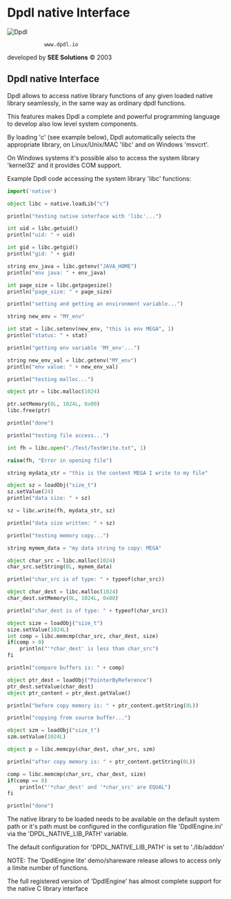 # Dpdl native Interface

![Dpdl](https://www.dpdl.io/images/dpdl-io.png)

				www.dpdl.io
				

developed by
**SEE Solutions**
&copy; 2003
		

## Dpdl native Interface


Dpdl allows to access native library functions of any given loaded native library seamlessly, in the same way as ordinary dpdl functions.

This features makes Dpdl a complete and powerful programming language to develop also low level system components.

By loading 'c' (see example below), Dpdl automatically selects the appropriate library, on Linux/Unix/MAC 'libc' and on Windows 'msvcrt'.

On Windows systems it's possible also to access the system library 'kernel32' and it provides COM support.

Example Dpdl code accessing the system library 'libc' functions:
```python
import('native')

object libc = native.loadLib("c")

println("testing native interface with 'libc'...")

int uid = libc.getuid()
println("uid: " + uid)

int gid = libc.getgid()
println("gid: " + gid)

string env_java = libc.getenv("JAVA_HOME")
println("env java: " + env_java)

int page_size = libc.getpagesize()
println("page_size: " + page_size)

println("setting and getting an environment variable...")

string new_env = "MY_env"

int stat = libc.setenv(new_env, "this is env MEGA", 1)
println("status: " + stat)

println("getting env variable 'MY_env'...")

string new_env_val = libc.getenv("MY_env")
println("env value: " + new_env_val)

println("testing malloc...")

object ptr = libc.malloc(1024)

ptr.setMemory(0L, 1024L, 0x00)
libc.free(ptr)

println("done")

println("testing file access...")

int fh = libc.open("./Test/TestWrite.txt", 1)

raise(fh, "Error in opening file")

string mydata_str = "this is the content MEGA I write to my file"

object sz = loadObj("size_t")
sz.setValue(24)
println("data size: " + sz)

sz = libc.write(fh, mydata_str, sz)

println("data size written: " + sz)

println("testing memory copy...")

string mymem_data = "my data string to copy: MEGA"

object char_src = libc.malloc(1024)
char_src.setString(0L, mymem_data)

println("char_src is of type: " + typeof(char_src))

object char_dest = libc.malloc(1024)
char_dest.setMemory(0L, 1024L, 0x00)

println("char_dest is of type: " + typeof(char_src))

object size = loadObj("size_t")
size.setValue(1024L)
int comp = libc.memcmp(char_src, char_dest, size)
if(comp > 0)
	println("'*char_dest' is less than char_src")
fi

println("compare buffers is: " + comp)

object ptr_dest = loadObj("PointerByReference")
ptr_dest.setValue(char_dest)
object ptr_content = ptr_dest.getValue()

println("before copy memory is: " + ptr_content.getString(0L))

println("copying from source buffer...")

object szm = loadObj("size_t")
szm.setValue(1024L)

object p = libc.memcpy(char_dest, char_src, szm)

println("after copy memory is: " + ptr_content.getString(0L))

comp = libc.memcmp(char_src, char_dest, size)
if(comp == 0)
	println("'*char_dest' and '*char_src' are EQUAL")
fi

println("done")
```

The native library to be loaded needs to be available on the default system path or it's path must be configured in the configuration file 'DpdlEngine.ini' via the 'DPDL_NATIVE_LIB_PATH' variable.

The default configuration for 'DPDL_NATIVE_LIB_PATH' is set to './lib/addon'


NOTE: The 'DpdlEngine lite' demo/shareware release allows to access only a limite number of functions.

The full registered version of 'DpdlEngine' has almost complete support for the native C library interface








